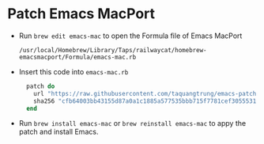 # Patch Emacs MacPort

- Run `brew edit emacs-mac` to open the Formula file of Emacs MacPort

  ```
  /usr/local/Homebrew/Library/Taps/railwaycat/homebrew-emacsmacport/Formula/emacs-mac.rb
  ```

- Insert this code into `emacs-mac.rb`

  ```rb
    patch do
      url "https://raw.githubusercontent.com/taquangtrung/emacs-patches/main/patches/emacs-mac-29-remove-line-number-left-margin.diff"
      sha256 "cfb64003bb43155d87a0a1c1885a577535bbb715f7781cef3055531dc6128bd3"
    end
  ```

- Run `brew install emacs-mac` or `brew reinstall emacs-mac` to appy the patch and install Emacs.

